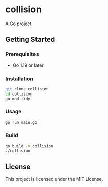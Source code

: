 # collision

A Go project.

## Getting Started

### Prerequisites

- Go 1.19 or later

### Installation

```bash
git clone collision
cd collision
go mod tidy
```

### Usage

```bash
go run main.go
```

### Build

```bash
go build -o collision
./collision
```

## License

This project is licensed under the MIT License.
